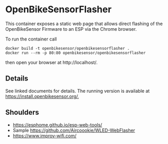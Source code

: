 # OpenBikeSensorFlasher

This container exposes a static web page that allows direct 
flashing of the OpenBikeSensor Firmware to an ESP via the 
Chrome browser.

To run the container call

    docker build -t openbikesensor/openbikesensorflasher .
    docker run --rm -p 80:80 openbikesensor/openbikesensorflasher

then open your browser at http://localhost/.

## Details 

See linked documents for details. The running version is available 
at https://install.openbikesensor.org/,


## Shoulders

- https://esphome.github.io/esp-web-tools/
- Sample https://github.com/Aircoookie/WLED-WebFlasher
- https://www.improv-wifi.com/

